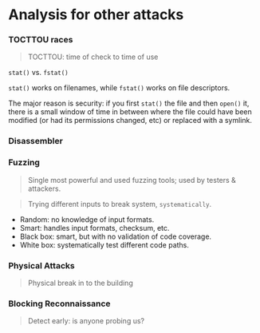 # Analysis for other attacks

### TOCTTOU races
> TOCTTOU: time of check to time of use

`stat()` vs. `fstat()`

`stat()` works on filenames, while `fstat()` works on file descriptors.

The major reason is security: if you first `stat()` the file and then `open()` it, there is a small window of time in between where the file could have been modified (or had its permissions changed, etc) or replaced with a symlink.

### Disassembler

### Fuzzing
> Single most powerful and used fuzzing tools; used by testers & attackers.

> Trying different inputs to break system, `systematically`.

* Random: no knowledge of input formats.
* Smart: handles input formats, checksum, etc.
* Black box: smart, but with no validation of code coverage.
* White box: systematically test different code paths.

### Physical Attacks
> Physical break in to the building

### Blocking Reconnaissance
> Detect early: is anyone probing us?

